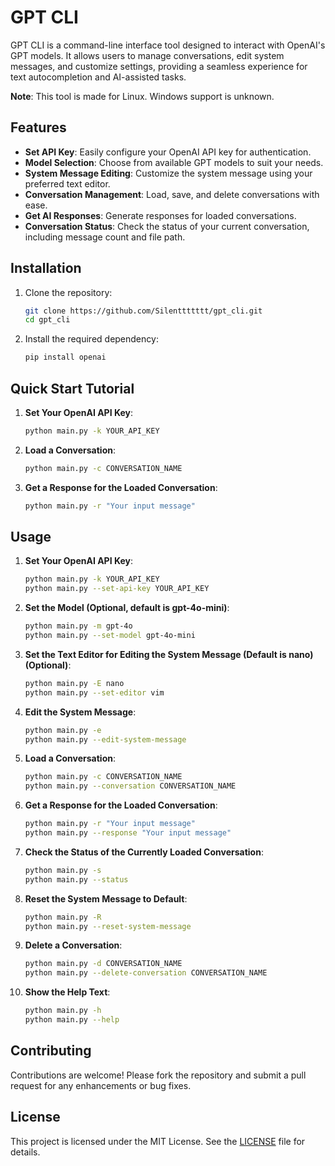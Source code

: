 # GPT CLI

GPT CLI is a command-line interface tool designed to interact with OpenAI's GPT models. It allows users to manage conversations, edit system messages, and customize settings, providing a seamless experience for text autocompletion and AI-assisted tasks.

**Note**: This tool is made for Linux. Windows support is unknown.

## Features

- **Set API Key**: Easily configure your OpenAI API key for authentication.
- **Model Selection**: Choose from available GPT models to suit your needs.
- **System Message Editing**: Customize the system message using your preferred text editor.
- **Conversation Management**: Load, save, and delete conversations with ease.
- **Get AI Responses**: Generate responses for loaded conversations.
- **Conversation Status**: Check the status of your current conversation, including message count and file path.

## Installation

1. Clone the repository:
   ```bash
   git clone https://github.com/Silenttttttt/gpt_cli.git
   cd gpt_cli
   ```

2. Install the required dependency:
   ```bash
   pip install openai
   ```

## Quick Start Tutorial

1. **Set Your OpenAI API Key**:
   ```bash
   python main.py -k YOUR_API_KEY
   ```

2. **Load a Conversation**:
   ```bash
   python main.py -c CONVERSATION_NAME
   ```

3. **Get a Response for the Loaded Conversation**:
   ```bash
   python main.py -r "Your input message"
   ```

## Usage

1. **Set Your OpenAI API Key**:
   ```bash
   python main.py -k YOUR_API_KEY
   python main.py --set-api-key YOUR_API_KEY
   ```

2. **Set the Model (Optional, default is gpt-4o-mini)**:
   ```bash
   python main.py -m gpt-4o
   python main.py --set-model gpt-4o-mini
   ```

3. **Set the Text Editor for Editing the System Message (Default is nano) (Optional)**:
   ```bash
   python main.py -E nano
   python main.py --set-editor vim
   ```

4. **Edit the System Message**:
   ```bash
   python main.py -e
   python main.py --edit-system-message
   ```

5. **Load a Conversation**:
   ```bash
   python main.py -c CONVERSATION_NAME
   python main.py --conversation CONVERSATION_NAME
   ```

6. **Get a Response for the Loaded Conversation**:
   ```bash
   python main.py -r "Your input message"
   python main.py --response "Your input message"
   ```

7. **Check the Status of the Currently Loaded Conversation**:
   ```bash
   python main.py -s
   python main.py --status
   ```

8. **Reset the System Message to Default**:
   ```bash
   python main.py -R
   python main.py --reset-system-message
   ```

9. **Delete a Conversation**:
   ```bash
   python main.py -d CONVERSATION_NAME
   python main.py --delete-conversation CONVERSATION_NAME
   ```

10. **Show the Help Text**:
    ```bash
    python main.py -h
    python main.py --help
    ```

## Contributing

Contributions are welcome! Please fork the repository and submit a pull request for any enhancements or bug fixes.

## License

This project is licensed under the MIT License. See the [LICENSE](LICENSE) file for details.
